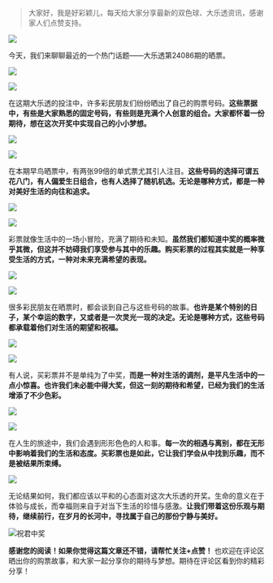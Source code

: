 
> 大家好，我是好彩颖儿，每天给大家分享最新的双色球、大乐透资讯，感谢家人们点赞支持。

![](https://cdn.jsdelivr.net/gh/wangwenjie1314/PicCDN/2024-7-12/1720763627240-image.png)

今天，我们来聊聊最近的一个热门话题——大乐透第24086期的晒票。


![](https://cdn.jsdelivr.net/gh/wangwenjie1314/PicCDN/2024-7-26/1721957112413-image.png)


![](https://cdn.jsdelivr.net/gh/wangwenjie1314/PicCDN/2024-7-26/1721957137701-image.png)


在这期大乐透的投注中，许多彩民朋友们纷纷晒出了自己的购票号码。**这些票据中，有些是大家熟悉的固定号码，有些则是充满个人创意的组合。大家都怀着一份期待，想在这次开奖中实现自己的小小梦想。**


![](https://cdn.jsdelivr.net/gh/wangwenjie1314/PicCDN/2024-7-26/1721957147820-image.png)


![](https://cdn.jsdelivr.net/gh/wangwenjie1314/PicCDN/2024-7-26/1721957359788-image.png)



在本期早鸟晒票中，有两张99倍的单式票尤其引人注目。**这些号码的选择可谓五花八门，有人偏爱生日组合，也有人选择了随机机选。无论是哪种方式，都是一种对美好生活的向往和追求。**


![](https://cdn.jsdelivr.net/gh/wangwenjie1314/PicCDN/2024-7-26/1721957156669-image.png)


![](https://cdn.jsdelivr.net/gh/wangwenjie1314/PicCDN/2024-7-26/1721957349592-image.png)


彩票就像生活中的一场小冒险，充满了期待和未知。**虽然我们都知道中奖的概率微乎其微，但这并不妨碍我们享受参与其中的乐趣。购买彩票的过程其实就是一种享受生活的方式，一种对未来充满希望的表现。**


![](https://cdn.jsdelivr.net/gh/wangwenjie1314/PicCDN/2024-7-26/1721957165383-image.png)


![](https://cdn.jsdelivr.net/gh/wangwenjie1314/PicCDN/2024-7-26/1721957308976-image.png)



很多彩民朋友在晒票时，都会谈到自己与这些号码的故事。**也许是某个特别的日子，某个幸运的数字，又或者是一次灵光一现的决定。无论是哪种方式，这些号码都承载着他们对生活的期望和祝福。**


![](https://cdn.jsdelivr.net/gh/wangwenjie1314/PicCDN/2024-7-26/1721957174254-image.png)


![](https://cdn.jsdelivr.net/gh/wangwenjie1314/PicCDN/2024-7-26/1721957296855-image.png)



有人说，买彩票并不是单纯为了中奖，**而是一种对生活的调剂，是平凡生活中的一点小惊喜。也许我们未必能中得大奖，但这一刻的期待和希望，已经为我们的生活增添了不少色彩。**

![](https://cdn.jsdelivr.net/gh/wangwenjie1314/PicCDN/2024-7-26/1721957271923-image.png)


![](https://cdn.jsdelivr.net/gh/wangwenjie1314/PicCDN/2024-7-26/1721957218645-image.png)


在人生的旅途中，我们会遇到形形色色的人和事。**每一次的相遇与离别，都在无形中影响着我们的生活和态度。买彩票也是如此，它让我们学会从中找到乐趣，而不是被结果所束缚。**

![](https://cdn.jsdelivr.net/gh/wangwenjie1314/PicCDN/2024-7-26/1721957228521-image.png)


无论结果如何，我们都应该以平和的心态面对这次大乐透的开奖。生命的意义在于体验与成长，而幸福则来自于对当下生活的珍惜与感激。**让我们带着这份乐观与期待，继续前行，在岁月的长河中，寻找属于自己的那份宁静与美好。**

![祝君中奖](https://cdn.jsdelivr.net/gh/wangwenjie1314/PicCDN/2024-7-13/1720860966187-image.png)


**感谢您的阅读！如果你觉得这篇文章还不错，请帮忙关注+点赞！** 也欢迎在评论区晒出你的购票故事，和大家一起分享你的期待与梦想。期待在评论区看到你的精彩分享！
